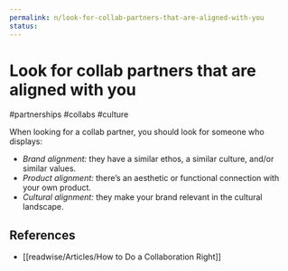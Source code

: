 ```yaml
---
permalink: n/look-for-collab-partners-that-are-aligned-with-you
status: 
---
```

# Look for collab partners that are aligned with you

#partnerships #collabs #culture

When looking for a collab partner, you should look for someone who displays:

- _Brand alignment:_ they have a similar ethos, a similar culture, and/or similar values.
- _Product alignment:_ there’s an aesthetic or functional connection with your own product.
- _Cultural alignment:_ they make your brand relevant in the cultural landscape.

## References

- [[readwise/Articles/How to Do a Collaboration Right]]
